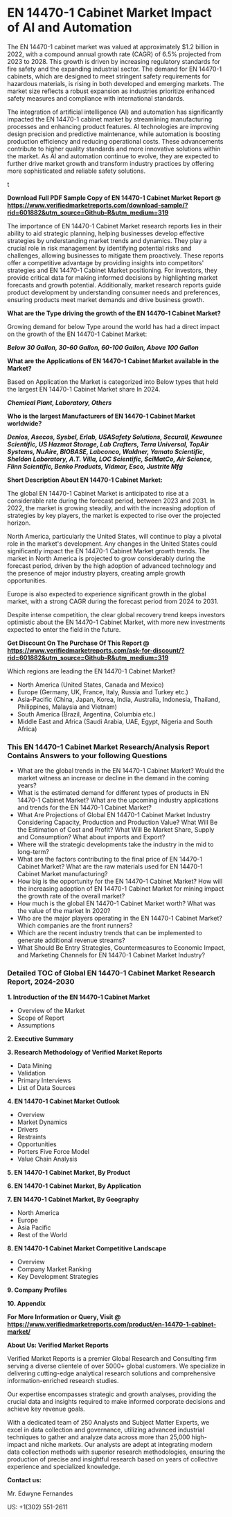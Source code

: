 <meta name="title" content="Global  EN 14470-1 Cabinet Market Impact of AI and Automation"><meta name="description" content="  The EN 14470-1 cabinet market was valued at approximately $1.2 billion in 2022, with a compound annual growth rate (CAGR) of 6.5% projected from 2023 to 2028. This g"><meta name="title" content=" EN 14470-1 Cabinet Market Size, Share, Scope, Trends, Growth, Opportunities, Analysis, Forecast"> <h1>EN 14470-1 Cabinet Market Impact of AI and Automation</h1> <p>The EN 14470-1 cabinet market was valued at approximately $1.2 billion in 2022, with a compound annual growth rate (CAGR) of 6.5% projected from 2023 to 2028. This growth is driven by increasing regulatory standards for fire safety and the expanding industrial sector. The demand for EN 14470-1 cabinets, which are designed to meet stringent safety requirements for hazardous materials, is rising in both developed and emerging markets. The market size reflects a robust expansion as industries prioritize enhanced safety measures and compliance with international standards.</p> <p>The integration of artificial intelligence (AI) and automation has significantly impacted the EN 14470-1 cabinet market by streamlining manufacturing processes and enhancing product features. AI technologies are improving design precision and predictive maintenance, while automation is boosting production efficiency and reducing operational costs. These advancements contribute to higher quality standards and more innovative solutions within the market. As AI and automation continue to evolve, they are expected to further drive market growth and transform industry practices by offering more sophisticated and reliable safety solutions.</p> t</p><p id="" class=""><strong>Download Full PDF Sample Copy of EN 14470-1 Cabinet Market Report @ <a href="https://www.verifiedmarketreports.com/download-sample/?rid=601882&utm_source=Github-R&utm_medium=319" target="_blank">https://www.verifiedmarketreports.com/download-sample/?rid=601882&utm_source=Github-R&utm_medium=319</a></strong></p><p>The importance of&nbsp;EN 14470-1 Cabinet Market research reports lies in their ability to aid strategic planning, helping businesses develop effective strategies by understanding market trends and dynamics. They play a crucial role in risk management by identifying potential risks and challenges, allowing businesses to mitigate them proactively. These reports offer a competitive advantage by providing insights into competitors' strategies and EN 14470-1 Cabinet Market positioning. For investors, they provide critical data for making informed decisions by highlighting market forecasts and growth potential. Additionally, market research reports guide product development by understanding consumer needs and preferences, ensuring products meet market demands and drive business growth.</p><p><strong>What are the&nbsp;Type driving the growth of the EN 14470-1 Cabinet Market?</strong></p><p id="" class="">Growing demand for below Type around the world has had a direct impact on the growth of the EN 14470-1 Cabinet Market:</p><em><strong>Below 30 Gallon, 30-60 Gallon, 60-100 Gallon, Above 100 Gallon</strong></em></p><strong>What are the&nbsp;Applications&nbsp;of EN 14470-1 Cabinet Market available in the Market?</strong></p><p id="" class="">Based on Application the Market is categorized into Below types that held the largest EN 14470-1 Cabinet Market share In 2024.</p><em><strong>Chemical Plant, Laboratory, Others</strong></em></p><strong>Who is the largest Manufacturers of EN 14470-1 Cabinet Market worldwide?</strong></p><p><em><strong>Denios, Asecos, Sysbel, Erlab, USASafety Solutions, Securall, Kewaunee Scientific, US Hazmat Storage, Lab Crafters, Terra Universal, TopAir Systems, NuAire, BIOBASE, Labconco, Waldner, Yamato Scientific, Sheldon Laboratory, A.T. Villa, LOC Scientific, SciMatCo, Air Science, Flinn Scientific, Benko Products, Vidmar, Esco, Justrite Mfg</strong></em></p><p id="" class=""><strong>Short Description About EN 14470-1 Cabinet Market:</strong></p><p>The global EN 14470-1 Cabinet Market is anticipated to rise at a considerable rate during the forecast period, between 2023 and 2031. In 2022, the market is growing steadily, and with the increasing adoption of strategies by key players, the market is expected to rise over the projected horizon.</p><p>North America, particularly the United States, will continue to play a pivotal role in the market's development. Any changes in the United States could significantly impact the EN 14470-1 Cabinet Market growth trends. The market in North America is projected to grow considerably during the forecast period, driven by the high adoption of advanced technology and the presence of major industry players, creating ample growth opportunities.</p><p>Europe is also expected to experience significant growth in the global market, with a strong CAGR during the forecast period from 2024 to 2031.</p><p>Despite intense competition, the clear global recovery trend keeps investors optimistic about the EN 14470-1 Cabinet Market, with more new investments expected to enter the field in the future.</p><p id="" class=""><strong>Get Discount On The Purchase Of This Report @ <a href="https://www.verifiedmarketreports.com/ask-for-discount/?rid=601882&utm_source=Github-R&utm_medium=319" target="_blank">https://www.verifiedmarketreports.com/ask-for-discount/?rid=601882&utm_source=Github-R&utm_medium=319</a></strong></p>Which regions are leading the EN 14470-1 Cabinet Market?</p><ul><li>North America (United States, Canada and Mexico)</li><li>Europe (Germany, UK, France, Italy, Russia and Turkey etc.)</li><li>Asia-Pacific (China, Japan, Korea, India, Australia, Indonesia, Thailand, Philippines, Malaysia and Vietnam)</li><li>South America (Brazil, Argentina, Columbia etc.)</li><li>Middle East and Africa (Saudi Arabia, UAE, Egypt, Nigeria and South Africa)</li></ul><h3 id="" class="">This EN 14470-1 Cabinet Market Research/Analysis Report Contains Answers to your following Questions</h3><ul><li>What are the global trends in the EN 14470-1 Cabinet Market? Would the market witness an increase or decline in the demand in the coming years?</li><li>What is the estimated demand for different types of products in EN 14470-1 Cabinet Market? What are the upcoming industry applications and trends for the EN 14470-1 Cabinet Market?</li><li>What Are Projections of Global EN 14470-1 Cabinet Market Industry Considering Capacity, Production and Production Value? What Will Be the Estimation of Cost and Profit? What Will Be Market Share, Supply and Consumption? What about imports and Export?</li><li>Where will the strategic developments take the industry in the mid to long-term?</li><li>What are the factors contributing to the final price of EN 14470-1 Cabinet Market? What are the raw materials used for EN 14470-1 Cabinet Market manufacturing?</li><li>How big is the opportunity for the EN 14470-1 Cabinet Market? How will the increasing adoption of EN 14470-1 Cabinet Market for mining impact the growth rate of the overall market?</li><li>How much is the global EN 14470-1 Cabinet Market worth? What was the value of the market In 2020?</li><li>Who are the major players operating in the EN 14470-1 Cabinet Market? Which companies are the front runners?</li><li>Which are the recent industry trends that can be implemented to generate additional revenue streams?</li><li>What Should Be Entry Strategies, Countermeasures to Economic Impact, and Marketing Channels for EN 14470-1 Cabinet Market Industry?</li></ul><h3 id="" class="">Detailed TOC of Global EN 14470-1 Cabinet Market Research Report, 2024-2030</h3><p id="" class=""><strong>1. Introduction of the EN 14470-1 Cabinet Market</strong></p><ul><li>Overview of the Market</li><li>Scope of Report</li><li>Assumptions</li></ul><p id="" class=""><strong>2. Executive Summary</strong></p><p id="" class=""><strong>3. Research Methodology of Verified Market Reports</strong></p><ul><li>Data Mining</li><li>Validation</li><li>Primary Interviews</li><li>List of Data Sources</li></ul><p id="" class=""><strong>4. EN 14470-1 Cabinet Market Outlook</strong></p><ul><li>Overview</li><li>Market Dynamics</li><li>Drivers</li><li>Restraints</li><li>Opportunities</li><li>Porters Five Force Model</li><li>Value Chain Analysis</li></ul><p id="" class=""><strong>5. EN 14470-1 Cabinet Market, By Product</strong></p><p id="" class=""><strong>6. EN 14470-1 Cabinet Market, By Application</strong></p><p id="" class=""><strong>7. EN 14470-1 Cabinet Market, By Geography</strong></p><ul><li>North America</li><li>Europe</li><li>Asia Pacific</li><li>Rest of the World</li></ul><p id="" class=""><strong>8. EN 14470-1 Cabinet Market Competitive Landscape</strong></p><ul><li>Overview</li><li>Company Market Ranking</li><li>Key Development Strategies</li></ul><p id="" class=""><strong>9. Company Profiles</strong></p><p id="" class=""><strong>10. Appendix</strong></p><p id="" class=""><strong>For More Information or Query, Visit @ <a href="https://www.verifiedmarketreports.com/product/en-14470-1-cabinet-market/" target="_blank">https://www.verifiedmarketreports.com/product/en-14470-1-cabinet-market/</a></strong></p><p id="" class=""><strong>About Us: Verified Market Reports</strong></p><p id="" class="">Verified Market Reports is a premier Global Research and Consulting firm serving a diverse clientele of over 5000+ global customers. We specialize in delivering cutting-edge analytical research solutions and comprehensive information-enriched research studies.</p><p id="" class="">Our expertise encompasses strategic and growth analyses, providing the crucial data and insights required to make informed corporate decisions and achieve key revenue goals.</p><p id="" class="">With a dedicated team of 250 Analysts and Subject Matter Experts, we excel in data collection and governance, utilizing advanced industrial techniques to gather and analyze data across more than 25,000 high-impact and niche markets. Our analysts are adept at integrating modern data collection methods with superior research methodologies, ensuring the production of precise and insightful research based on years of collective experience and specialized knowledge.</p><p id="" class=""><strong>Contact us:</strong></p><p id="" class="">Mr. Edwyne Fernandes</p><p id="" class="">US: +1(302) 551-2611</p>